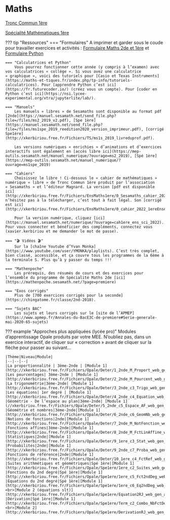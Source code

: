 # Maths

[Tronc Commun 1ère](tc)

[Spécialité Mathématiques 1ère](spe)


??? tip "Ressources"
    === "Formulaires"
        A imprimer et garder sous le coude pour travailler exercices et activités : [Formulaire Maths 2de et 1ère](http://xkerbiriou.free.fr/wp-content/uploads/2023/10/0_Formulaire_2nde1ereTC.pdf) et [Formulaire Python](http://xkerbiriou.free.fr/wp-content/uploads/2023/10/MemoPython_1ereTerm.pdf)

    === "Calculatrices et Python"
        Vous pourrez fonctionner cette année (y compris à l’examen) avec vos calculatrices « collège ». Si vous avez une calculatrice « graphique », voici des tutoriels pour [Casio et Texas Instruments](https://maths-et-tiques.fr/index.php/tp-info/tutoriels-calculatrices). Pour [apprendre Python c’est ici](https://fr.futurecoder.io/) (créez vous un compte). Pour [coder en Python c’est ici](https://nsi.lycee-experimental.org/xtra/jupyterlite/lab/).

    === "Manuels"
        Les manuels « libres » de Sesamaths sont disponible au format pdf [2nde](https://manuel.sesamath.net/send_file.php?file=/files/ms2_2019_v2.pdf), [Spe 1ère](https://manuel.sesamath.net/send_file.php?file=/files/ms1spe_2019_reedition2020_version_imprimeur.pdf), [corrigé Spe1ère](http://xkerbiriou.free.fr/Fichiers/TS/ms1s_2019_livreduprof.pdf). 
        
        Les versions numériques « enrichies » d’animations et d’exercices interactifs sont également en [accès libre ici](https://mep-outils.sesamath.net/manuel_numerique/?ouvrage=ms2_2019), [Spé 1ère](https://mep-outils.sesamath.net/manuel_numerique/?ouvrage=ms1spe_2019)

    === "Cahiers"
        Choisissez le libre ! Ci-dessous le « cahier de mathématiques » numérique « libre » de Tronc Commun 1ère produit par l’association « Sesamaths » et l’éditeur Magnard. La version [pdf est disponible ici](http://xkerbiriou.free.fr/Fichiers/EnsMaths1ere/0_Sesamaths_cahier_2022_1ereEnseignementScientifique.pdf), n’hésitez pas à la télécharger, c’est tout à fait légal. Son [corrigé est ici](http://xkerbiriou.free.fr/Fichiers/EnsMaths1ere/0_cahier_2022_1ereEnseignementScientifique_prof_correction.pdf). 
        
        Pour la version numérique, cliquez [ici](https://manuel.sesamath.net/numerique/?ouvrage=cah1ere_ens_sci_2022). Pour vous connecter et bénéficier des compléments, connectez vous (xavier.kerbiriou et me demander le mot de passe).

    === "🎬 Vidéos 🎬"
        Sur la [chaîne Youtube d’Yvan Monka](https://www.youtube.com/user/YMONKA/playlists). C’est très complet, bien classé, accessible, et ça couvre tous les programmes de la 6ème à la terminale S. Plus qu’à y passer du temps !!!

    === "Mathenpoche"
        Les prérequis, des résumés de cours et des exercices pour l’ensemble du programme de Spécialité Maths 2de [ici](https://mathenpoche.sesamath.net/?page=premiere)

    === "Exos corrigés"
        Plus de [700 exercices corrigés pour la seconde](https://chingatome.fr/classe/2nd-2018).

    === "Sujets BAC"
        Les sujets et leurs corrigés sur le [site de l’APMEP](https://www.apmep.fr/Annales-du-BacE3C-de-premiere#Serie-generale-mai-2020-65-sujets)

??? example "Approches plus appliquées (lycée pro)"
    Modules d’apprentissage Opale produits par votre MEE. N’oubliez pas, dans un exercice interactif, de cliquer sur « correction » avant de cliquer sur la flèche pour passer au suivant…

    |Thème|Niveau|Module|
    |--|--|--|
    |La proportionnalité | 3ème-2nde | [Module 1](http://xkerbiriou.free.fr/Fichiers/Opale/Deter/1_2nde_M_Proport_web_gen_auroraW/index.html)
    |Les pourcentages| 3ème-2nde | [Module 1](http://xkerbiriou.free.fr/Fichiers/Opale/Deter/2_2nde_M_Pourcent_web_gen_auroraW/index.html)
    |La trigonométrie|3ème-2nde| [Module 1](http://xkerbiriou.free.fr/Fichiers/Opale/Deter/3_2nde_c3_Trigo_web_gen_auroraW/index.html)
    |Les équations| 1er degré | [Module 1](http://xkerbiriou.free.fr/Fichiers/Opale/Deter/4_2nde_c4_Equation_web_gen_auroraW/index.html)
    |Géométrie - De l’espace au plan|3ème-2nde| [Module 1](//xkerbiriou.free.fr/Fichiers/Opale/Deter/5_2nde_c5_Espace_AF_web_gen_auroraW/index.html)
    |Géométrie et nombres|3ème-2nde|[Module 1](http://xkerbiriou.free.fr/Fichiers/Opale/Deter/6_2nde_c6_GeomNb_web_gen_auroraW/index.html)
    |Notions de fonctions|2nde|[Module 1](http://xkerbiriou.free.fr/Fichiers/Opale/Deter/7_2nde_M_NotFonction_web_gen_auroraW/index.html)
    |Fonctions affines|3ème-2nde|[Module 1](http://xkerbiriou.free.fr/Fichiers/Opale/Deter/8_2nde_M_FctLinAffine_web_gen_auroraW/index.html)
    |Statistiques|2nde|[Module 1](http://xkerbiriou.free.fr/Fichiers/Opale/Deter/9_1ere_c3_Stat_web_gen_auroraW/index.html)
    |Probabilités|2nde|[Module 1](http://xkerbiriou.free.fr/Fichiers/Opale/Deter/9_2nde_c7_Proba_web_gen_auroraW/index.html)
    |Fonctions de référence|2nde|[Module 1](http://xkerbiriou.free.fr/Fichiers/Opale/Deter/10_1ere_c4_FctRef_web_gen_auroraW/index.html)
    |Suites arithmétiques et géométriques|Spé 1ère|[Module 1](http://xkerbiriou.free.fr/Fichiers/Opale/Spe1ere/1ere_c2_Suites_web_gen_auroraW/index.html)
    |Fonctions du 2nd degré|Spé 1ère|[Module 1](http://xkerbiriou.free.fr/Fichiers/Opale/Spe1ere/1ere_c5_Fct2ndDeg_web_gen_auroraW/index.html)
    |Équations du 2nd degré|Spé 1ère|[Module 1](http://xkerbiriou.free.fr/Fichiers/Opale/Spe1ere/1ere_c6_Eq2ndDeg_web_gen_auroraW/index.html)<br>[Module 2 (équations slt)](http://xkerbiriou.free.fr/Fichiers/Opale/Spe1ere/Equation2RJ_web_gen_auroraW/index.html)
    |Dérivation|Spé 1ère|[Module 1](http://xkerbiriou.free.fr/Fichiers/Opale/Spe1ere/Term_c2_Combo_NbFctDerivee_web_gen_auroraW/index.html) <br>[Module 2](http://xkerbiriou.free.fr/Fichiers/Opale/Spe1ere/DerivationRJ_web_gen_auroraW/index.html)
